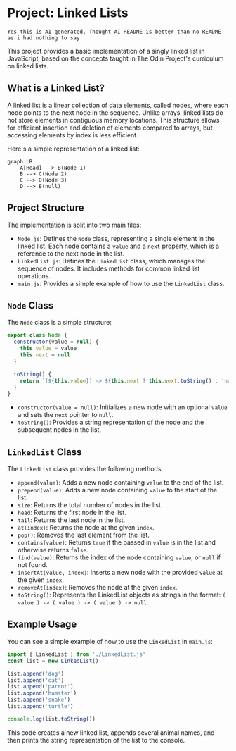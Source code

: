 # Project: Linked Lists

`Yes this is AI generated, Thought AI README is better than no README as i had nothing to say`

This project provides a basic implementation of a singly linked list in JavaScript, based on the concepts taught in The Odin Project's curriculum on linked lists.

## What is a Linked List?

A linked list is a linear collection of data elements, called nodes, where each node points to the next node in the sequence. Unlike arrays, linked lists do not store elements in contiguous memory locations. This structure allows for efficient insertion and deletion of elements compared to arrays, but accessing elements by index is less efficient.

Here's a simple representation of a linked list:

```mermaid
graph LR
    A[Head] --> B(Node 1)
    B --> C(Node 2)
    C --> D(Node 3)
    D --> E(null)
```

## Project Structure

The implementation is split into two main files:

- `Node.js`: Defines the `Node` class, representing a single element in the linked list. Each node contains a `value` and a `next` property, which is a reference to the next node in the list.
- `LinkedList.js`: Defines the `LinkedList` class, which manages the sequence of nodes. It includes methods for common linked list operations.
- `main.js`: Provides a simple example of how to use the `LinkedList` class.

## `Node` Class

The `Node` class is a simple structure:

```javascript
export class Node {
  constructor(value = null) {
    this.value = value
    this.next = null
  }

  toString() {
    return `(${this.value}) -> ${this.next ? this.next.toString() : 'null'}`
  }
}
```

- `constructor(value = null)`: Initializes a new node with an optional `value` and sets the `next` pointer to `null`.
- `toString()`: Provides a string representation of the node and the subsequent nodes in the list.

## `LinkedList` Class

The `LinkedList` class provides the following methods:

- `append(value)`: Adds a new node containing `value` to the end of the list.
- `prepend(value)`: Adds a new node containing `value` to the start of the list.
- `size`: Returns the total number of nodes in the list.
- `head`: Returns the first node in the list.
- `tail`: Returns the last node in the list.
- `at(index)`: Returns the node at the given `index`.
- `pop()`: Removes the last element from the list.
- `contains(value)`: Returns `true` if the passed in `value` is in the list and otherwise returns `false`.
- `find(value)`: Returns the index of the node containing `value`, or `null` if not found.
- `insertAt(value, index)`: Inserts a new node with the provided `value` at the given `index`.
- `removeAt(index)`: Removes the node at the given `index`.
- `toString()`: Represents the LinkedList objects as strings in the format: `( value ) -> ( value ) -> ( value ) -> null`.

## Example Usage

You can see a simple example of how to use the `LinkedList` in `main.js`:

```javascript
import { LinkedList } from './LinkedList.js'
const list = new LinkedList()

list.append('dog')
list.append('cat')
list.append('parrot')
list.append('hamster')
list.append('snake')
list.append('turtle')

console.log(list.toString())
```

This code creates a new linked list, appends several animal names, and then prints the string representation of the list to the console.
